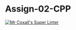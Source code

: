 # Assign-02-CPP
[![Mr Coxall's Super Linter](https://github.com/MF-ROB/Assign-02-CPP/workflows/Mr%20Coxall's%20Super%20Linter/badge.svg)](https://github.com/<OWNER>/<REPOSITORY>/actions/)
